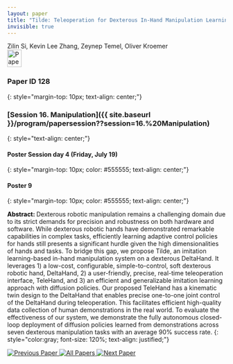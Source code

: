 ```yaml
---
layout: paper
title: "Tilde: Teleoperation for Dexterous In-Hand Manipulation Learning with a DeltaHand"
invisible: true
---
```

<div class="paper-authors">
<div class="paper-author-box">
    <div class="paper-author-name">Zilin Si, Kevin Lee Zhang, Zeynep Temel, Oliver Kroemer</div>
    <div class="paper-author-uni"></div>
</div>

</div><div class="paper-pdf">
<div> <a href="http://www.roboticsproceedings.org/rss19/p128.pdf"><img src="{{ site.baseurl }}/images/paper_link.png" alt="Paper Website" width = "33"  height = "40"/></a> </div>
</div>

### Paper ID 128
{: style="margin-top: 10px; text-align: center;"}

### [Session 16. Manipulation]({{ site.baseurl }}/program/papersession??session=16.%20Manipulation)
{: style="text-align: center;"}

#### Poster Session day 4 (Friday, July 19)
{: style="margin-top: 10px; color: #555555; text-align: center;"}

#### Poster 9
{: style="margin-top: 10px; color: #555555; text-align: center;"}

<b style="color: black;">Abstract: </b>Dexterous robotic manipulation remains a challenging domain due to its strict demands for precision and robustness on both hardware and software. While dexterous robotic hands have demonstrated remarkable capabilities in complex tasks, efficiently learning adaptive control policies for hands still presents a significant hurdle given the high dimensionalities of hands and tasks. To bridge this gap, we propose Tilde, an imitation learning-based in-hand manipulation system on a dexterous DeltaHand. It leverages 1) a low-cost, configurable, simple-to-control, soft dexterous robotic hand, DeltaHand, 2) a user-friendly, precise, real-time teleoperation interface, TeleHand, and 3) an efficient and generalizable imitation learning approach with diffusion policies. Our proposed TeleHand has a kinematic twin design to the DeltaHand that enables precise one-to-one joint control of the DeltaHand during teleoperation. This facilitates efficient high-quality data collection of human demonstrations in the real world. To evaluate the effectiveness of our system, we demonstrate the fully autonomous closed-loop deployment of diffusion policies learned from demonstrations across seven dexterous manipulation tasks with an average 90\% success rate.
{: style="color:gray; font-size: 120%; text-align: justified;"}


<div class="paper-menu">
<a href="{{ site.baseurl }}/program/papers/127/"> <img src="{{ site.baseurl }}/images/previous_paper_icon.png" alt="Previous Paper" title="Previous Paper"/> </a>
<a href="{{ site.baseurl }}/program/papers"><img src="{{ site.baseurl }}/images/overview_icon.png" alt="All Papers" title="All Papers"/> </a>
<a href="{{ site.baseurl }}/program/papers/129/"> <img src="{{ site.baseurl }}/images/next_paper_icon.png" alt="Next Paper" title="Next Paper"/> </a>

</div>
